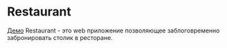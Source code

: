 # Restaurant 
<a href="https://restaurant-team.herokuapp.com/">Демо</a>
Restaurant - это web приложение позволяющее заблоговременно забронировать столик в ресторане.
